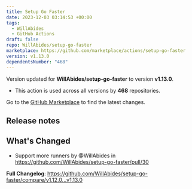 ```yaml
---
title: Setup Go Faster
date: 2023-12-03 03:14:53 +00:00
tags:
  - WillAbides
  - GitHub Actions
draft: false
repo: WillAbides/setup-go-faster
marketplace: https://github.com/marketplace/actions/setup-go-faster
version: v1.13.0
dependentsNumber: "468"
---
```



Version updated for **WillAbides/setup-go-faster** to version **v1.13.0**.
- This action is used across all versions by **468** repositories.

Go to the [GitHub Marketplace](https://github.com/marketplace/actions/setup-go-faster) to find the latest changes.

## Release notes

## What's Changed
* Support more runners by @WillAbides in https://github.com/WillAbides/setup-go-faster/pull/30


**Full Changelog**: https://github.com/WillAbides/setup-go-faster/compare/v1.12.0...v1.13.0
